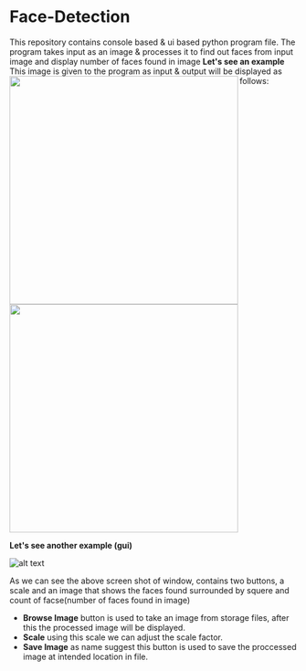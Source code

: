 # Face-Detection
This repository contains console based & ui based python program file.
The program takes input as an image & processes it to find out faces from input image and display number of faces found in image
**Let's see an example**
This image is given to the program as input & output will be displayed as follows: 
<img align="left" width="400" height="400" src="https://github.com/ajinkyagholape1998/Face_Detection/blob/master/Face%20Detection%20Gui/lena.png">
<img width="400" height="400" src="https://github.com/ajinkyagholape1998/Face_Detection/blob/master/Face%20Detection%20Gui/lena_face.jpg">

**Let's see another example (gui)**

![alt text](https://github.com/ajinkyagholape1998/Face_Detection/blob/master/Face%20Detection%20Gui/sample_gui.png)

As we can see the above screen shot of window, contains two buttons, a scale and an image that shows the faces found surrounded by squere and count of facse(number of faces found in image) 

- **Browse Image** button is used to take an image from storage files, after this the processed image will be displayed.
- **Scale** using this scale we can adjust the scale factor.
- **Save Image** as name suggest this button is used to save the proccessed image at intended location in file.

